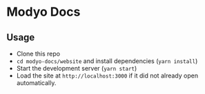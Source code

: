 # Modyo Docs

## Usage

- Clone this repo
- `cd modyo-docs/website` and install dependencies (`yarn install`)
- Start the development server (`yarn start`)
- Load the site at `http://localhost:3000` if it did not already open automatically.
